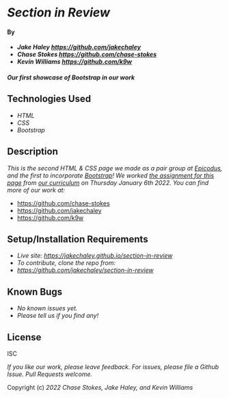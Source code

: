 # _Section in Review_

#### By

- _**Jake Haley <https://github.com/jakechaley>**_
- _**Chase Stokes <https://github.com/chase-stokes>**_
- _**Kevin Williams <https://github.com/k9w>**_

#### _Our first showcase of Bootstrap in our work_

## Technologies Used

- _HTML_
- _CSS_
- _Bootstrap_

## Description

_This is the second HTML & CSS page we made as a pair group at
[Epicodus](https://epicodus.com), and the first to incorporate [Bootstrap](https://github.com/twbs/bootstrap)! We worked [the assignment for this
page](https://www.learnhowtoprogram.com/introduction-to-programming/git-html-and-css/bootstrap-basic-elements)
from [our curriculum](https://learnhowtoprogram.com) on Thursday
January 6th 2022. You can find more of our work at:_

* https://github.com/chase-stokes
* https://github.com/jakechaley
* https://github.com/k9w

## Setup/Installation Requirements

- _Live site: <https://jakechaley.github.io/section-in-review>_
- _To contribute, clone the repo from:_
- _<https://github.com/jakechaley/section-in-review>_

## Known Bugs

- _No known issues yet._
- _Please tell us if you find any!_

## License

ISC

_If you like our work, please leave feedback. For issues, please file a Github Issue. Pull Requests welcome._

Copyright (c) _2022_ _Chase Stokes, Jake Haley, and Kevin Williams_

